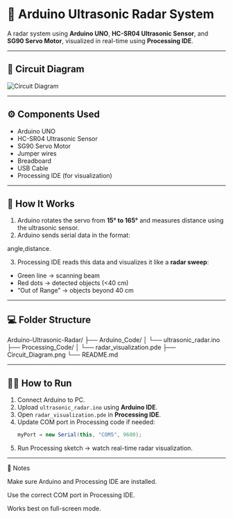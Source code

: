 # 🧭 Arduino Ultrasonic Radar System

A radar system using **Arduino UNO**, **HC-SR04 Ultrasonic Sensor**, and **SG90 Servo Motor**, visualized in real-time using **Processing IDE**.

---

## 📸 Circuit Diagram
![Circuit Diagram](Circuit_Diagram.png)

---

## ⚙️ Components Used
- Arduino UNO  
- HC-SR04 Ultrasonic Sensor  
- SG90 Servo Motor  
- Jumper wires  
- Breadboard  
- USB Cable  
- Processing IDE (for visualization)

---

## 🧠 How It Works
1. Arduino rotates the servo from **15° to 165°** and measures distance using the ultrasonic sensor.  
2. Arduino sends serial data in the format:

angle,distance.

3. Processing IDE reads this data and visualizes it like a **radar sweep**:
- Green line → scanning beam  
- Red dots → detected objects (<40 cm)  
- “Out of Range” → objects beyond 40 cm  

---

## 💻 Folder Structure

Arduino-Ultrasonic-Radar/ ├── Arduino_Code/ │   └── ultrasonic_radar.ino ├── Processing_Code/ │   └── radar_visualization.pde ├── Circuit_Diagram.png └── README.md

---

## 🏃‍♂️ How to Run
1. Connect Arduino to PC.  
2. Upload `ultrasonic_radar.ino` using **Arduino IDE**.  
3. Open `radar_visualization.pde` in **Processing IDE**.  
4. Update COM port in Processing code if needed:
   ```java
   myPort = new Serial(this, "COM5", 9600);

5. Run Processing sketch → watch real-time radar visualization.



---

📌 Notes

Make sure Arduino and Processing IDE are installed.

Use the correct COM port in Processing IDE.

Works best on full-screen mode.

